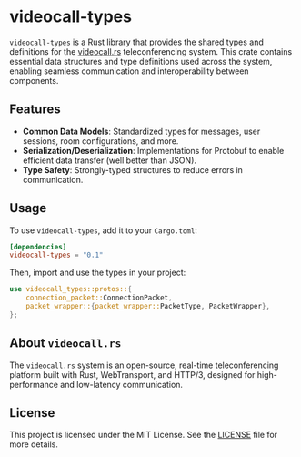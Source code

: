 
# videocall-types

`videocall-types` is a Rust library that provides the shared types and definitions for the [videocall.rs](https://videocall.rs) teleconferencing system. This crate contains essential data structures and type definitions used across the system, enabling seamless communication and interoperability between components.

## Features

- **Common Data Models**: Standardized types for messages, user sessions, room configurations, and more.
- **Serialization/Deserialization**: Implementations for  Protobuf to enable efficient data transfer (well better than JSON).
- **Type Safety**: Strongly-typed structures to reduce errors in communication.

## Usage

To use `videocall-types`, add it to your `Cargo.toml`:

```toml
[dependencies]
videocall-types = "0.1"
```

Then, import and use the types in your project:

```rust
use videocall_types::protos::{
    connection_packet::ConnectionPacket,
    packet_wrapper::{packet_wrapper::PacketType, PacketWrapper},
};
```

## About `videocall.rs`

The `videocall.rs` system is an open-source, real-time teleconferencing platform built with Rust, WebTransport, and HTTP/3, designed for high-performance and low-latency communication.

## License

This project is licensed under the MIT License. See the [LICENSE](LICENSE) file for more details.
